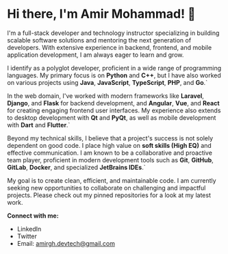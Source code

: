 # Hi there, I'm Amir Mohammad! 👋

I'm a full-stack developer and technology instructor specializing in building scalable software solutions and mentoring the next generation of developers. With extensive experience in backend, frontend, and mobile application development, I am always eager to learn and grow.

I identify as a polyglot developer, proficient in a wide range of programming languages. My primary focus is on **Python** and **C++**, but I have also worked on various projects using **Java**, **JavaScript**, **TypeScript**, **PHP**, and **Go**.`

In the web domain, I've worked with modern frameworks like **Laravel**, **Django**, and **Flask** for backend development, and **Angular**, **Vue**, and **React** for creating engaging frontend user interfaces. My experience also extends to desktop development with **Qt** and **PyQt**, as well as mobile development with **Dart** and **Flutter**.`

Beyond my technical skills, I believe that a project's success is not solely dependent on good code. I place high value on **soft skills (High EQ)** and effective communication. I am known to be a collaborative and proactive team player, proficient in modern development tools such as **Git**, **GitHub**, **GitLab**, **Docker**, and specialized **JetBrains IDEs**.`

My goal is to create clean, efficient, and maintainable code. I am currently seeking new opportunities to collaborate on challenging and impactful projects. Please check out my pinned repositories for a look at my latest work.

**Connect with me:**

* LinkedIn
* Twitter
* Email: amirgh.devtech@gmail.com
